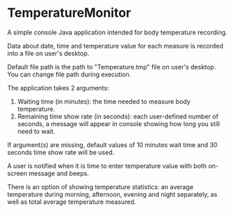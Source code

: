 # TemperatureMonitor
A simple console Java application intended for body temperature recording.

Data about date, time and temperature value for each measure is recorded into a file on user's desktop.

Default file path is the path to "Temperature.tmp" file on user's desktop. You can change file path during execution.

The application takes 2 arguments:

1. Waiting time (in minutes): the time needed to measure body temperature.
2. Remaining time show rate (in seconds): each user-defined number of seconds, a message will appear in console showing how long you still need to wait.

If argument(s) are missing, default values of 10 minutes wait time and 30 seconds time show rate will be used.

A user is notified when it is time to enter temperature value with both on-screen message and beeps.

There is an option of showing temperature statistics: an average temperature during morning, afternoon, evening and night separately, as well as total average temperature measured.
